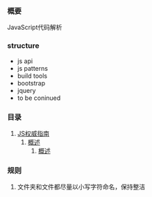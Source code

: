 ### 概要
JavaScript代码解析

### structure
- js api
- js patterns
- build tools
- bootstrap
- jquery
- to be coninued

### 目录
1. [JS权威指南](./JS-TheDefinitiveGuide)
    1. [概述](./JS-TheDefinitiveGuide/part1-概述)
        1. [概述](./JS-TheDefinitiveGuide/part1-概述/chapter1-概述.md)

### 规则
1. 文件夹和文件都尽量以小写字符命名，保持整洁